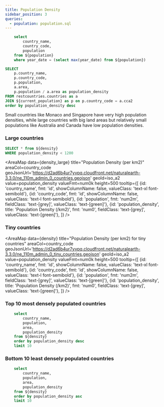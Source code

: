 ```yaml
---
title: Population Density
sidebar_position: 3
queries:
  - population: population.sql
---
```


```sql current_population
    select 
        country_name,
        country_code,
        population
    from ${population}
    where year_date = (select max(year_date) from ${population})
```

```sql density
SELECT
    p.country_name,
    p.country_code,
    p.population,
    a.area,
    p.population / a.area as population_density
FROM restcountries.countries as a
JOIN ${current_population} as p on p.country_code = a.cca2
order by population_density desc
```

Small countries like Monaco and Singapore have very high population densities, while large countries with big land areas but relatively small populations like Australia and Canada have low population densities.

### Large countries

```sql density_large
SELECT * from ${density}
WHERE population_density < 1200
```

<AreaMap 
    data={density_large} 
    title="Population Density (per km2)"
    areaCol=country_code
    geoJsonUrl='https://d2ad6b4ur7yvpq.cloudfront.net/naturalearth-3.3.0/ne_110m_admin_0_countries.geojson'
    geoId=iso_a2
    value=population_density
    valueFmt=num0k
    height=500
    tooltip={[
        {id: 'country_name', fmt: 'id', showColumnName: false, valueClass: 'text-xl font-semibold'},
        {id: 'country_code', fmt: 'id', showColumnName: false, valueClass: 'text-l font-semibold'},
        {id: 'population', fmt: 'num2m', fieldClass: 'text-[grey]', valueClass: 'text-[green]'},
        {id: 'population_density', title: 'Population Density (/km2)', fmt: 'num0', fieldClass: 'text-[grey]', valueClass: 'text-[green]'},
    ]}
/>

### Tiny countries

<AreaMap 
    data={density} 
    title="Population Density (per km2) for tiny countries"
    areaCol=country_code
    geoJsonUrl='https://d2ad6b4ur7yvpq.cloudfront.net/naturalearth-3.3.0/ne_110m_admin_0_tiny_countries.geojson'
    geoId=iso_a2
    value=population_density
    valueFmt=num0k
    height=500
    tooltip={[
        {id: 'country_name', fmt: 'id', showColumnName: false, valueClass: 'text-xl font-semibold'},
        {id: 'country_code', fmt: 'id', showColumnName: false, valueClass: 'text-l font-semibold'},
        {id: 'population', fmt: 'num2m', fieldClass: 'text-[grey]', valueClass: 'text-[green]'},
        {id: 'population_density', title: 'Population Density (/km2)', fmt: 'num0', fieldClass: 'text-[grey]', valueClass: 'text-[green]'},
    ]}
/>

### Top 10 most densely populated countries

```sql top10_density
    select 
        country_name,
        population,
        area,
        population_density
    from ${density}
    order by population_density desc
    limit 10
```

<BarChart
  x=country_name
  y=population_density
  data={top10_density}
  yAxisTitle="Population Density (people / km2)"
  xAxisTitle="Country"
  yAxisFormat="num0"
  height=400
  />

### Bottom 10 least densely populated countries

```sql bottom10_density
    select 
        country_name,
        population,
        area,
        population_density
    from ${density}
    order by population_density asc
    limit 10
```

<BarChart
  x=country_name
  y=population_density
  data={bottom10_density}
  yAxisTitle="Population Density (people / km2)"
  xAxisTitle="Country"
  yAxisFormat="num0"
  height=400
    />